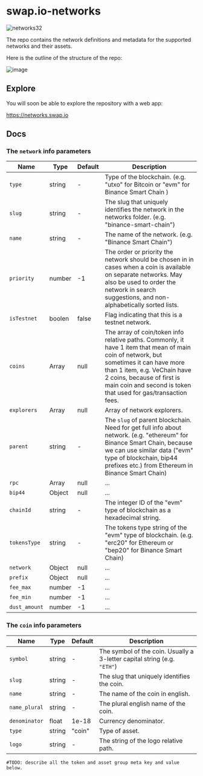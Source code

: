 # swap.io-networks

![networks32](https://user-images.githubusercontent.com/22708849/129374679-39debe8e-ff75-46d7-a651-bd831b5646bb.png)

The repo contains the network definitions and metadata for the supported networks and their assets.

Here is the outline of the structure of the repo:

![image](https://user-images.githubusercontent.com/22708849/134170629-0f2d19f7-b732-4732-b4d4-3467f7c25a8e.png)

## Explore

You will soon be able to explore the repository with a web app:

<https://networks.swap.io>

## Docs

### The `network` info parameters

Name | Type | Default  | Description |
------ | ------ | ------ | ------ |
`type` | string | - | Type of the blockchain. (e.g. "utxo" for Bitcoin or "evm" for Binance Smart Chain ) |
`slug` | string | - | The slug that uniquely identifies the network in the networks folder. (e.g. "binance-smart-chain")|
`name` | string | - | The name of the network. (e.g. "Binance Smart Chain") |
`priority` | number | -1 | The order or priority the network should be chosen in in cases when a coin is available on separate networks. May also be used to order the network in search suggestions, and non-alphabetically sorted lists. |
`isTestnet` | boolen | false | Flag indicating that this is a testnet network. |
`coins` | Array | null | The array of coin/token info relative paths. Commonly, it have 1 item that mean of main coin of network, but sometimes it can have more than 1 item, e.g. VeChain have 2 coins, because of first is main coin and second is token that used for gas/transaction fees. |
`explorers` | Array | null | Array of network explorers. |
`parent` | string | - | The `slug` of parent blockchain. Need for get full info about network. (e.g. "ethereum" for Binance Smart Chain, because we can use similar data ("evm" type of blockchain, bip44 prefixes etc.) from Ethereum in Binance Smart Chain) |
`rpc` | Array | null | ... |
`bip44` | Object | null | ... |
`chainId` | string | - | The integer ID of the "evm" type of blockchain as a hexadecimal string. |
`tokensType` | string | - | The tokens type string of the "evm" type of blockchain. (e.g. "erc20" for Ethereum or "bep20" for Binance Smart Chain) |
`network` | Object | null | ... |
`prefix` | Object | null | ... |
`fee_max` | number | -1 | ... |
`fee_min` | number | -1 | ... |
`dust_amount` | number | -1 | ... |

### The `coin` info parameters

Name | Type | Default | Description |
------ | ------ | ------ | ------ |
`symbol` | string | - | The symbol of the coin. Usually a 3-letter capital string (e.g. `"ETH"`)
`slug` | string | - | The slug that uniquely identifies the coin.
`name` | string | -|  The name of the coin in english.
`name_plural` | string | - | The plural english name of the coin.
`denominator` | float | 1e-18 | Currency denominator.
`type` | string | "coin" | Type of asset.
`logo` | string | - | The string of the logo relative path.

```text
#TODO: describe all the token and asset group meta key and value below.
```
